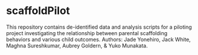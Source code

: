 # scaffoldPilot
This repository contains de-identified data and analysis scripts for a piloting project investigating the relationship between parental scaffolding behaviors and various child outcomes. 
Authors: Jade Yonehiro, Jack White, Maghna Sureshkumar, Aubrey Goldern, & Yuko Munakata.
